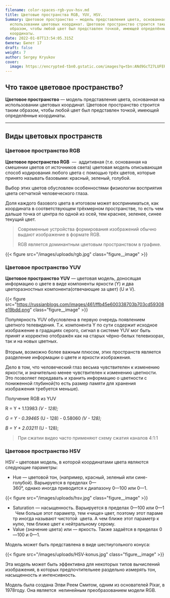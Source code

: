 ```yaml
---
filename: color-spaces-rgb-yuv-hsv.md
title: Цветовые пространства RGB, YUV, HSV.
Summary: Цветовое пространство — модель представления цвета, основанная на
  использовании цветовых координат. Цветовое пространство строится таким
  образом, чтобы любой цвет был представлен точкой, имеющей определённые
  координаты.
date: 2022-01-07T13:54:05.315Z
билеты: Билет 17
draft: false
weight: 7
author: Sergey Kryukov
cover:
  image: https://encrypted-tbn0.gstatic.com/images?q=tbn:ANd9GcT27LUFERi_hjOsxu2NCaSysXuKxVqmgGy9Nw&usqp=CAU
---
```

## Что такое цветовое пространство?

**Цветовое пространство** — модель представления цвета, основанная на использовании цветовых координат. Цветовое пространство строится таким образом, чтобы любой цвет был представлен точкой, имеющей определённые координаты.

- - -

## Виды цветовых пространств

### Цветовое пространство RGB

**Цветовое пространство RGB**  —  аддитивная (т.е. основанная на смешении цветов от источников света) цветовая модель описывающая способ кодирования любого цвета с помощью трёх цветов, которые принято называть базовыми: красный, зеленый, голубой. 

Выбор этих цветов обусловлен особенностями физиологии восприятия цвета сетчаткой человеческого глаза.

Доля каждого базового цвета в итоговом может восприниматься, как координата в соответствующем трёхмерном пространстве, то есть чем дальше точка от центра по одной из осей, тем краснее, зеленее, синее текущий цвет.

> Современные устройства формирования изображений обычно выдают изображение в формате RGB.
>
> RGB является доминантным цветовым пространством в графике.

{{< figure src="/images/uploads/rgb.jpg" class="figure__image" >}}

### Цветовое пространство YUV

**Цветовое пространство YUV** — цветовая модель, доносящая информацию о цвете в виде компоненты яркости (Y) и два цветоразностных компонента(отвечающие за цвет) (U и V).

{{< figure src="https://russianblogs.com/images/461/ffb45e600338703b703cd59308e19bdd.png" class="figure__image" >}}

Популярность YUV обусловлена в первую очередь появлением цветного телевидения. Т.к. компонента Y по сути содержит исходное изображение в градациях серого, сигнал в системе YUV мог быть принят и корректно отображён как на старых чёрно-белых телевизорах, так и на новых цветных.\
\
Вторым, возможно более важным плюсом, этих пространств является разделение информации о цвете и яркости изображения. 

Дело в том, что человеческий глаз весьма чувствителен к изменению яркости, и значительно менее чувствителен к изменению цветности. Это позволяет передавать и хранить информацию о цветности с пониженной глубиной(то есть размер памяти для хранения изображения требуется меньше).

Получение RGB из YUV

R = Y + 1.13983  *(V - 128);*

*G = Y - 0.39465*  (U - 128) - 0.58060  *(V - 128);*

*B = Y + 2.03211*  (U - 128);

> При сжатии видео часто применяют схему сжатия каналов 4:1:1

### Цветовое пространство HSV

HSV  – цветовая модель, в которой координатами цвета являются следующие параметры:

* Hue — цветовой тон, (например, красный, зеленый или сине-голубой). Варьируется в пределах 0—360°, однако иногда приводится к диапазону 0—100 или 0—1.

{{< figure src="/images/uploads/hsv.jpg" class="figure__image" >}}

* Saturation — насыщенность. Варьируется в пределах 0—100 или  0—1                        Чем больше этот параметр, тем «чище» цвет, поэтому этот параметр иногда называют чистотой  цвета. А чем ближе этот параметр к нулю, тем ближе цвет к нейтральному серому.
* Value (значение цвета) или — яркость. Также задаётся в пределах 0—100 и 0—1.

Модель может быть представлена в виде шестиугольного конуса:

{{< figure src="/images/uploads/HSV-konus.jpg" class="figure__image" >}}

Эта модель может быть эффективна для некоторых типов вычислений изображения, в которых предпочтительнее раздельно измерять тон, насыщенность и интенсивность.

Модель была создана Элви Реем Смитом, одним из основателей Pixar, в 1978году. Она является  нелинейным преобразованием модели RGB.